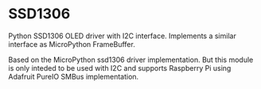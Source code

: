 # SSD1306

Python SSD1306 OLED driver with I2C interface. Implements a similar interface as MicroPython FrameBuffer.

Based on the MicroPython ssd1306 driver implementation. But this module is only inteded to be used with I2C and supports Raspberry Pi using Adafruit PureIO SMBus implementation.
